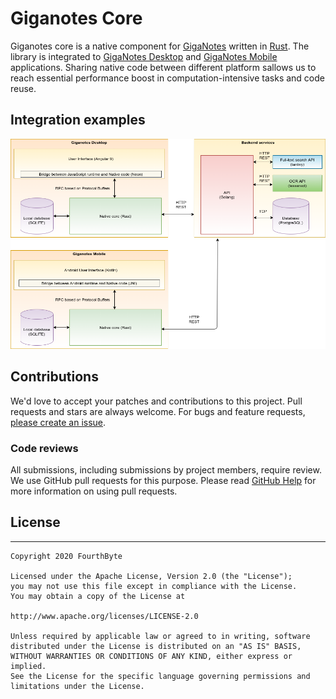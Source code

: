 # Giganotes Core

Giganotes core is a native component for [GigaNotes](https://giganotes.com) written in [Rust](https://www.rust-lang.org/).
The library is integrated to [GigaNotes Desktop](https://github.com/FourthByteLabs/giganotes-desktop) and [GigaNotes Mobile](https://github.com/FourthByteLabs/giganotes-mobile) applications.
Sharing native code between different platform sallows us to reach essential performance boost in computation-intensive tasks and code reuse.

## Integration examples

![Integration examples](/docs/giganotes-core-integration-examples-diagram.png)

## Contributions

We'd love to accept your patches and contributions to this project. Pull requests and stars are always welcome. For bugs and feature requests, [please create an issue](../../issues/new).

### Code reviews

All submissions, including submissions by project members, require review. We
use GitHub pull requests for this purpose. Please read
[GitHub Help](https://help.github.com/articles/about-pull-requests/) for more
information on using pull requests.

## License
-------

    Copyright 2020 FourthByte
    
    Licensed under the Apache License, Version 2.0 (the "License");
    you may not use this file except in compliance with the License.
    You may obtain a copy of the License at
    
    http://www.apache.org/licenses/LICENSE-2.0
    
    Unless required by applicable law or agreed to in writing, software
    distributed under the License is distributed on an "AS IS" BASIS,
    WITHOUT WARRANTIES OR CONDITIONS OF ANY KIND, either express or implied.
    See the License for the specific language governing permissions and
    limitations under the License.
